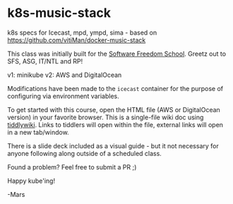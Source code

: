 # k8s-music-stack

k8s specs for Icecast, mpd, ympd, sima - based on https://github.com/vitiMan/docker-music-stack

This class was initially built for the [Software Freedom School](http://www.SoFree.us). Greetz out to SFS, ASG, IT/NTL and RP!

v1: minikube
v2: AWS and DigitalOcean

Modifications have been made to the `icecast` container for the purpose of configuring via environment variables. 

To get started with this course, open the HTML file (AWS or DigitalOcean version) in your favorite browser. This is a single-file wiki doc using [tiddlywiki](http://tiddlywiki.com/). Links to tiddlers will open within the file, external links will open in a new tab/window. 

There is a slide deck included as a visual guide - but it not necessary for anyone following along outside of a scheduled class. 

Found a problem? Feel free to submit a PR ;)

Happy kube'ing!


-Mars
